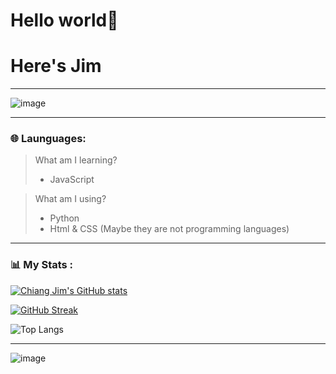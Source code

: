 # Hello world👋
# Here's Jim

***

![image](https://github.com/chiangjim/chiangjim/blob/b58237b56675ebf9f253e885a51a4d10d601fec1/welcome.gif)

***
### 🌐 Launguages:
> What am I learning?
> * JavaScript

> What am I using?
> * Python
> * Html & CSS (Maybe they are not programming languages)
***

### 📊 My Stats :

[![Chiang Jim's GitHub stats](https://github-readme-stats.vercel.app/api?username=chiangjim)](https://github.com/anuraghazra/github-readme-stats)

[![GitHub Streak](https://streak-stats.demolab.com?user=Chiang%20Jim&theme=codestackr&hide_border=&locale=zh_Hant)](https://git.io/streak-stats)

![Top Langs](https://github-readme-stats.vercel.app/api/top-langs/?Chiang%20Jim=anuraghazra&hide_progress=true)

***

![image](https://discord.c99.nl/widget/theme-2/627475236379557888.png)